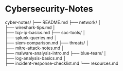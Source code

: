 # Cybersecurity-Notes
cyber-notes/ 
├── README.md 
├── network/ │   
├── wireshark-tips.md │   
├── tcp-ip-basics.md 
├── soc-tools/ │   
├── splunk-queries.md │   
├── siem-comparison.md 
├── threats/ │   
├── mitre-attack-notes.md │   
├── malware-analysis-intro.md 
├── blue-team/ │   
├── log-analysis-basics.md │   
├── incident-response-checklist.md 
└── resources.md
